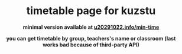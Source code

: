 <h1 align="center">timetable page for kuzstu</h1>

<b>
  <p align="center">minimal version available at <a href="https://u20291022.info/min-time">u20291022.info/min-time</a></p>
  <p align="center">you can get timetable by group, teachers's name or classroom (last works bad because of third-party API)</p>
</b>